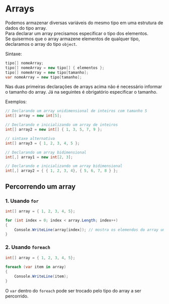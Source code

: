 # Arrays

Podemos armazenar diversas variáveis do mesmo tipo em uma estrutura de dados do tipo array.  
Para declarar um array precisamos especificar o tipo dos elementos.  
Se quisermos que o array armazene elementos de qualquer tipo, declaramos o array do tipo `object`.  

Sintaxe:
```c#
tipo[] nomeArray;
tipo[] nomeArray = new tipo[] { elementos };
tipo[] nomeArray = new tipo[tamanho];
var nomeArray = new tipo[tamanho];
```
Nas duas primeiras declarações de arrays acima não é necessário informar o tamanho do array. Já na seguintes é obrigatório especificar o tamanho.

Exemplos:
```c#
// Declarando um array unidimensional de inteiros com tamanho 5
int[] array = new int[5];

// Declarando e inicializando um array de inteiros
int[] array2 = new int[] { 1, 3, 5, 7, 9 };

// sintaxe alternativa
int[] array3 = { 1, 2, 3, 4, 5 };

// Declarando um array bidimensional
int[,] array1 = new int[2, 3];

// Declarando e inicializando um array bidimensional
int[,] array2 = { { 1, 2, 3, 4}, { 5, 6, 7, 8 } };
```
## Percorrendo um array
### 1. Usando `for`
```c#
int[] array = { 1, 2, 3, 4, 5};

for (int index = 0; index < array.Length; index++)
{
    Console.WriteLine(array[index]); // mostra os elemendos do array um a um
}
```

### 2. Usando `foreach`
```c#
int[] array = { 1, 2, 3, 4, 5};
            
foreach (var item in array)
{
    Console.WriteLine(item);
}
```
O `var` dentro do `foreach` pode ser trocado pelo tipo do array a ser percorrido.